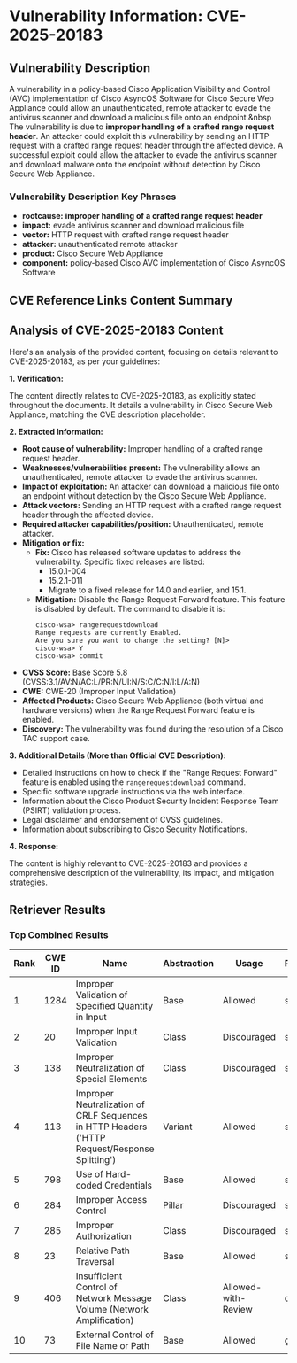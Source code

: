 # Vulnerability Information: CVE-2025-20183

## Vulnerability Description
A vulnerability in a policy-based Cisco Application Visibility and Control (AVC) implementation of Cisco AsyncOS Software for Cisco Secure Web Appliance could allow an unauthenticated, remote attacker to evade the antivirus scanner and download a malicious file onto an endpoint.&nbsp The vulnerability is due to **improper handling of a crafted range request header**. An attacker could exploit this vulnerability by sending an HTTP request with a crafted range request header through the affected device. A successful exploit could allow the attacker to evade the antivirus scanner and download malware onto the endpoint without detection by Cisco Secure Web Appliance.

### Vulnerability Description Key Phrases
- **rootcause:** **improper handling of a crafted range request header**
- **impact:** evade antivirus scanner and download malicious file
- **vector:** HTTP request with crafted range request header
- **attacker:** unauthenticated remote attacker
- **product:** Cisco Secure Web Appliance
- **component:** policy-based Cisco AVC implementation of Cisco AsyncOS Software

## CVE Reference Links Content Summary
## Analysis of CVE-2025-20183 Content

Here's an analysis of the provided content, focusing on details relevant to CVE-2025-20183, as per your guidelines:

**1. Verification:**

The content directly relates to CVE-2025-20183, as explicitly stated throughout the documents. It details a vulnerability in Cisco Secure Web Appliance, matching the CVE description placeholder.

**2. Extracted Information:**

*   **Root cause of vulnerability:** Improper handling of a crafted range request header.
*   **Weaknesses/vulnerabilities present:**  The vulnerability allows an unauthenticated, remote attacker to evade the antivirus scanner.
*   **Impact of exploitation:**  An attacker can download a malicious file onto an endpoint without detection by the Cisco Secure Web Appliance.
*   **Attack vectors:** Sending an HTTP request with a crafted range request header through the affected device.
*   **Required attacker capabilities/position:** Unauthenticated, remote attacker.
*   **Mitigation or fix:**
    *   **Fix:** Cisco has released software updates to address the vulnerability. Specific fixed releases are listed:
        *   15.0.1-004
        *   15.2.1-011
        *   Migrate to a fixed release for 14.0 and earlier, and 15.1.
    *   **Mitigation:** Disable the Range Request Forward feature. This feature is disabled by default.  The command to disable it is:
        ```
        cisco-wsa> rangerequestdownload
        Range requests are currently Enabled.
        Are you sure you want to change the setting? [N]>
        cisco-wsa> Y
        cisco-wsa> commit
        ```
*   **CVSS Score:** Base Score 5.8 (CVSS:3.1/AV:N/AC:L/PR:N/UI:N/S:C/C:N/I:L/A:N)
*   **CWE:** CWE-20 (Improper Input Validation)
*   **Affected Products:** Cisco Secure Web Appliance (both virtual and hardware versions) when the Range Request Forward feature is enabled.
*   **Discovery:** The vulnerability was found during the resolution of a Cisco TAC support case.

**3. Additional Details (More than Official CVE Description):**

*   Detailed instructions on how to check if the "Range Request Forward" feature is enabled using the `rangerequestdownload` command.
*   Specific software upgrade instructions via the web interface.
*   Information about the Cisco Product Security Incident Response Team (PSIRT) validation process.
*   Legal disclaimer and endorsement of CVSS guidelines.
*   Information about subscribing to Cisco Security Notifications.

**4. Response:**

The content is highly relevant to CVE-2025-20183 and provides a comprehensive description of the vulnerability, its impact, and mitigation strategies.

## Retriever Results

### Top Combined Results

| Rank | CWE ID | Name | Abstraction | Usage  | Retrievers | Individual Scores |
|------|--------|------|-------------|-------|------------|-------------------|
| 1 | 1284 | Improper Validation of Specified Quantity in Input | Base | Allowed | sparse | 0.645 |
| 2 | 20 | Improper Input Validation | Class | Discouraged | sparse | 0.641 |
| 3 | 138 | Improper Neutralization of Special Elements | Class | Discouraged | sparse | 0.630 |
| 4 | 113 | Improper Neutralization of CRLF Sequences in HTTP Headers ('HTTP Request/Response Splitting') | Variant | Allowed | sparse | 0.625 |
| 5 | 798 | Use of Hard-coded Credentials | Base | Allowed | sparse | 0.615 |
| 6 | 284 | Improper Access Control | Pillar | Discouraged | sparse | 0.609 |
| 7 | 285 | Improper Authorization | Class | Discouraged | sparse | 0.605 |
| 8 | 23 | Relative Path Traversal | Base | Allowed | sparse | 0.598 |
| 9 | 406 | Insufficient Control of Network Message Volume (Network Amplification) | Class | Allowed-with-Review | dense | 0.546 |
| 10 | 73 | External Control of File Name or Path | Base | Allowed | graph | 0.003 |

